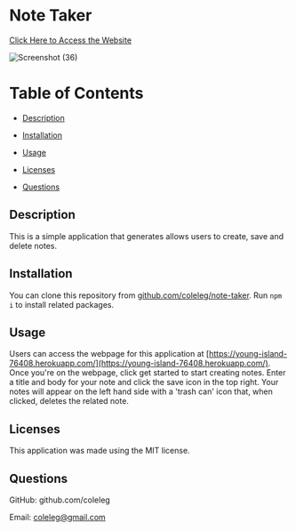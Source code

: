# Note Taker
[Click Here to Access the Website](https://young-island-76408.herokuapp.com/)

![Screenshot (36)](https://user-images.githubusercontent.com/15861137/158494803-9d2e0235-5524-4896-82e0-71fdf3bebc21.png)

 # Table of Contents
  * [Description](#description)
  
  * [Installation](#installation)
  
  * [Usage](#usage)
  
  * [Licenses](#licenses)
  
  * [Questions](#questions)

  ## Description
  This is a simple application that generates allows users to create, save and delete notes.  
 
  ## Installation
  You can clone this repository from [github.com/coleleg/note-taker](github.com/coleleg/note-taker).  Run `npm i` to install related packages.
  
  ## Usage
  Users can access the webpage for this application at [https://young-island-76408.herokuapp.com/](https://young-island-76408.herokuapp.com/).  Once you're on the webpage, click get started to start creating notes.  Enter a title and body for your note and click the save icon in the top right.  Your notes will appear on the left hand side with a 'trash can' icon that, when clicked, deletes the related note.
  
  ## Licenses
  This application was made using the MIT license.

  ## Questions
  GitHub: github.com/coleleg
 
  Email: coleleg@gmail.com
 
